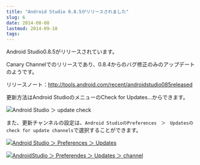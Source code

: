 ```yaml
---
title: "Android Studio 0.8.5がリリースされました"
slug: 6
date: 2014-08-08
lastmod: 2014-09-18
tags: 
---
```


Android Studio0.8.5がリリースされています。

Canary Channelでのリリースであり、0.8.4からのバグ修正のみのアップデートのようです。

リリースノート：<a href="http://tools.android.com/recent/androidstudio085released">http://tools.android.com/recent/androidstudio085released</a>

更新方法はAndroid StudioのメニューのCheck for Updates&#8230;からできます。

<img src="https://android.gcreate.jp/wp-content/uploads/2014/08/update_check.jpg" alt="Android Studio ＞ update check" class="aligncenter size-full wp-image-11" srcset="https://android.gcreate.jp/wp-content/uploads/2014/08/update_check.jpg 274w, https://android.gcreate.jp/wp-content/uploads/2014/08/update_check-150x150.jpg 150w, https://android.gcreate.jp/wp-content/uploads/2014/08/update_check-75x75.jpg 75w, https://android.gcreate.jp/wp-content/uploads/2014/08/update_check-100x100.jpg 100w" sizes="(max-width: 274px) 100vw, 274px" />

また、更新チャンネルの設定は、`Android StudioのPreferences　＞　Updatesのcheck for update channels`で選択することができます。

<a href="https://android.gcreate.jp/wp-content/uploads/2014/08/Preferences.jpg"><img src="https://android.gcreate.jp/wp-content/uploads/2014/08/Preferences-300x253.jpg" alt="Android Studio ＞ Preferences ＞ Updates" class="aligncenter size-medium wp-image-9" srcset="https://android.gcreate.jp/wp-content/uploads/2014/08/Preferences-300x253.jpg 300w, https://android.gcreate.jp/wp-content/uploads/2014/08/Preferences.jpg 713w" sizes="(max-width: 300px) 100vw, 300px" /></a>

<a href="https://android.gcreate.jp/wp-content/uploads/2014/08/select_channel.jpg"><img src="https://android.gcreate.jp/wp-content/uploads/2014/08/select_channel-300x79.jpg" alt="AndroidStudio ＞ Preferendes ＞ Updates ＞ channel" class="aligncenter size-medium wp-image-10" srcset="https://android.gcreate.jp/wp-content/uploads/2014/08/select_channel-300x79.jpg 300w, https://android.gcreate.jp/wp-content/uploads/2014/08/select_channel.jpg 824w" sizes="(max-width: 300px) 100vw, 300px" /></a>


  